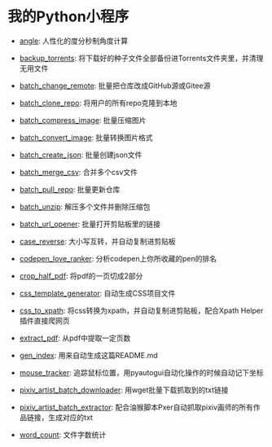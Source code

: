 # 我的Python小程序

- [angle](angle.py): 人性化的度分秒制角度计算

- [backup_torrents](backup_torrents.py): 将下载好的种子文件全部备份进Torrents文件夹里，并清理无用文件

- [batch_change_remote](batch_change_remote.py): 批量把仓库改成GitHub源或Gitee源

- [batch_clone_repo](batch_clone_repo.py): 将用户的所有repo克隆到本地

- [batch_compress_image](batch_compress_image.py): 批量压缩图片

- [batch_convert_image](batch_convert_image.py): 批量转换图片格式

- [batch_create_json](batch_create_json.py): 批量创建json文件

- [batch_merge_csv](batch_merge_csv.py): 合并多个csv文件

- [batch_pull_repo](batch_pull_repo.py): 批量更新仓库

- [batch_unzip](batch_unzip.py): 解压多个文件并删除压缩包

- [batch_url_opener](batch_url_opener.py): 批量打开剪贴板里的链接

- [case_reverse](case_reverse.py): 大小写互转，并自动复制进剪贴板

- [codepen_love_ranker](codepen_love_ranker.py): 分析codepen上你所收藏的pen的排名

- [crop_half_pdf](crop_half_pdf.py): 将pdf的一页切成2部分

- [css_template_generator](css_template_generator.py): 自动生成CSS项目文件

- [css_to_xpath](css_to_xpath.py): 将css转换为xpath，并自动复制进剪贴板，配合Xpath Helper插件直接爬网页

- [extract_pdf](extract_pdf.py): 从pdf中提取一定页数

- [gen_index](gen_index.py): 用来自动生成这篇README.md

- [mouse_tracker](mouse_tracker.py): 追踪鼠标位置，用pyautogui自动化操作的时候自动记下坐标

- [pixiv_artist_batch_downloader](pixiv_artist_batch_downloader.py): 用wget批量下载抓取到的txt链接

- [pixiv_artist_batch_extractor](pixiv_artist_batch_extractor.py): 配合油猴脚本Pxer自动抓取pixiv画师的所有作品链接，生成对应的txt

- [word_count](word_count.py): 文件字数统计

